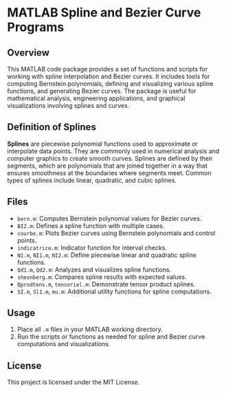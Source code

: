# MATLAB Spline and Bezier Curve Programs

## Overview

This MATLAB code package provides a set of functions and scripts for working with spline interpolation and Bezier curves. It includes tools for computing Bernstein polynomials, defining and visualizing various spline functions, and generating Bezier curves. The package is useful for mathematical analysis, engineering applications, and graphical visualizations involving splines and curves.

## Definition of Splines

**Splines** are piecewise polynomial functions used to approximate or interpolate data points. They are commonly used in numerical analysis and computer graphics to create smooth curves. Splines are defined by their segments, which are polynomials that are joined together in a way that ensures smoothness at the boundaries where segments meet. Common types of splines include linear, quadratic, and cubic splines.

## Files

- `bern.m`: Computes Bernstein polynomial values for Bezier curves.
- `BI2.m`: Defines a spline function with multiple cases.
- `courbe.m`: Plots Bezier curves using Bernstein polynomials and control points.
- `indicatrice.m`: Indicator function for interval checks.
- `N1.m`, `NI1.m`, `NI2.m`: Define piecewise linear and quadratic spline functions.
- `Qd1.m`, `Qd2.m`: Analyzes and visualizes spline functions.
- `sheonberg.m`: Compares spline results with expected values.
- `Qprodtens.m`, `tensoriel.m`: Demonstrate tensor product splines.
- `SI.m`, `Sl1.m`, `mu.m`: Additional utility functions for spline computations.

## Usage

1. Place all `.m` files in your MATLAB working directory.
2. Run the scripts or functions as needed for spline and Bezier curve computations and visualizations.

## License

This project is licensed under the MIT License.
